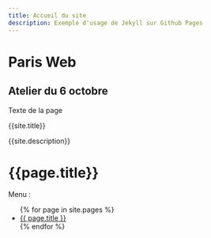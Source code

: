 ```yaml
---
title: Accueil du site 
description: Exemple d'usage de Jekyll sur Github Pages
---
```

# Paris Web

## Atelier du 6 octobre

Texte de la page

{{site.title}}

{{site.description}}

<h1>{{page.title}}</h1>
Menu : 
<ul>
{% for page in site.pages %}
<li>
    <a href="{{ page.url }}">{{ page.title }}</a>
</li>
{% endfor %}
</ul>
